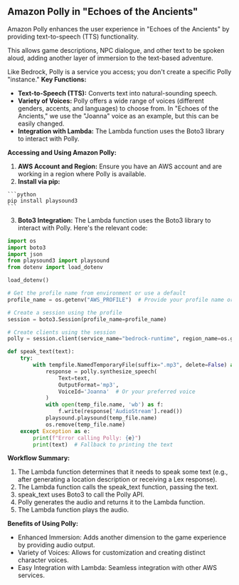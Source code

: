## Amazon Polly in "Echoes of the Ancients"

Amazon Polly enhances the user experience in "Echoes of the Ancients" by providing text-to-speech (TTS) functionality. <p>This allows game descriptions, NPC dialogue, and other text to be spoken aloud, adding another layer of immersion to the text-based adventure.<p>
Like Bedrock, Polly is a service you access; you don't create a specific Polly "instance."
**Key Functions:**

*   **Text-to-Speech (TTS):** Converts text into natural-sounding speech.
*   **Variety of Voices:** Polly offers a wide range of voices (different genders, accents, and languages) to choose from. In "Echoes of the Ancients," we use the "Joanna" voice as an example, but this can be easily changed.
*   **Integration with Lambda:** The Lambda function uses the Boto3 library to interact with Polly.

**Accessing and Using Amazon Polly:**

1.  **AWS Account and Region:** Ensure you have an AWS account and are working in a region where Polly is available.
2.    **Install via pip:**

    ```python
    pip install playsound3
    ```

3.  **Boto3 Integration:** The Lambda function uses the Boto3 library to
interact with Polly. Here's the relevant code:


```python
import os
import boto3
import json
from playsound3 import playsound
from dotenv import load_dotenv

load_dotenv()

# Get the profile name from environment or use a default
profile_name = os.getenv("AWS_PROFILE")  # Provide your profile name or set it in .env

# Create a session using the profile
session = boto3.Session(profile_name=profile_name)

# Create clients using the session
polly = session.client(service_name="bedrock-runtime", region_name=os.getenv("region"))

def speak_text(text):
    try:
        with tempfile.NamedTemporaryFile(suffix=".mp3", delete=False) as temp_file:
            response = polly.synthesize_speech(
                Text=text,
                OutputFormat='mp3',
                VoiceId='Joanna'  # Or your preferred voice
            )
            with open(temp_file.name, 'wb') as f:
                f.write(response['AudioStream'].read())
            playsound.playsound(temp_file.name)
            os.remove(temp_file.name)
    except Exception as e:
        print(f"Error calling Polly: {e}")
        print(text)  # Fallback to printing the text
```
**Workflow Summary:**
1.    The Lambda function determines that it needs to speak some text (e.g., after generating a location description or receiving a Lex response).
2.    The Lambda function calls the speak_text function, passing the text.
3. speak_text uses Boto3 to call the Polly API.
4.    Polly generates the audio and returns it to the Lambda function.
5.    The Lambda function plays the audio.

**Benefits of Using Polly:**
*    Enhanced Immersion: Adds another dimension to the game experience by providing audio output.
*    Variety of Voices: Allows for customization and creating distinct character voices.
*    Easy Integration with Lambda: Seamless integration with other AWS services.
